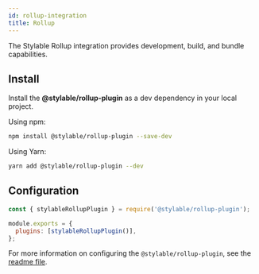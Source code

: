 ```yaml
---
id: rollup-integration
title: Rollup
---
```


The Stylable Rollup integration provides development, build, and bundle capabilities.

## Install

Install the **@stylable/rollup-plugin** as a dev dependency in your local project.

Using npm:

```bash
npm install @stylable/rollup-plugin --save-dev
```

Using Yarn:

```bash
yarn add @stylable/rollup-plugin --dev
```

## Configuration

```js title="rollup.config.js"
const { stylableRollupPlugin } = require('@stylable/rollup-plugin');

module.exports = {
  plugins: [stylableRollupPlugin()],
};
```

For more information on configuring the `@stylable/rollup-plugin`, see the [readme file](https://github.com/wix/stylable/tree/master/packages/rollup-plugin).
